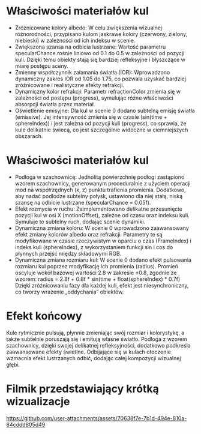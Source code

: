 # Właściwości materiałów kul
- Zróżnicowane kolory albedo: W celu zwiększenia wizualnej różnorodności, przypisano kulom jaskrawe kolory (czerwony, zielony, niebieski) w zależności od ich indeksu w scenie.
- Zwiększona szansa na odbicia lustrzane: Wartość parametru specularChance rośnie liniowo od 0.1 do 0.5 w zależności od pozycji kuli. Dzięki temu obiekty stają się bardziej refleksyjne i błyszczące w miarę postępu sceny.
- Zmienny współczynnik załamania światła (IOR): Wprowadzono dynamiczny zakres IOR od 1.05 do 1.75, co pozwala uzyskać bardziej zróżnicowane i realistyczne efekty refrakcji.
- Dynamiczny kolor refrakcji: Parametr refractionColor zmienia się w zależności od postępu (progress), symulując różne właściwości absorpcji światła przez materiał.
- Oświetlenie emisyjne: Dla kul w scenie 0 dodano subtelną emisję światła (emissive). Jej intensywność zmienia się w czasie (sin(time + sphereIndex)) i jest zależna od pozycji kuli (progress), co sprawia, że kule delikatnie świecą, co jest szczególnie widoczne w ciemniejszych obszarach.

# Właściwości materiałów kul 
- Podłoga w szachownicę: Jednolitą powierzchnię podłogi zastąpiono wzorem szachownicy, generowanym proceduralnie z użyciem operacji mod na współrzędnych (x, z) punktu trafienia promienia. Dodatkowo, aby nadać podłodze subtelny połysk, ustawiono dla niej stałą, niską szansę na odbicie lustrzane (specularChance = 0.05f).
- Efekt rozmycia w ruchu: Zaimplementowano delikatne przesunięcie pozycji kul w osi X (motionOffset), zależne od czasu oraz indeksu kuli. Symuluje to subtelny ruch, dodając scenie dynamiki.
- Dynamiczna zmiana koloru: W scenie 0 wprowadzono zaawansowany efekt zmiany kolorów albedo oraz refrakcji. Parametry te są modyfikowane w czasie rzeczywistym w oparciu o czas (FrameIndex) i indeks kuli (sphereIndex), z wykorzystaniem funkcji sin i cos do płynnych przejść między składowymi RGB.
- Dynamiczna zmiana rozmiaru kul: W scenie 0 dodano efekt pulsowania rozmiaru kul poprzez modyfikację ich promienia (radius). Promień oscyluje wokół bazowej wartości 2.8 w zakresie ±0.8, zgodnie ze wzorem: radius = 2.8f + 0.8f * sin(time + float(sphereIndex) * 0.7f) Dzięki zróżnicowaniu fazy dla każdej kuli, efekt jest niesynchroniczny, co tworzy wrażenie „oddychania” obiektów.

# Efekt końcowy
Kule rytmicznie pulsują, płynnie zmieniając swój rozmiar i kolorystykę, a także subtelnie poruszają się i emitują własne światło. Podłoga z wzorem szachownicy, dzięki swojej delikatnej refleksyjności, dodatkowo podkreśla zaawansowane efekty świetlne. Odbijające się w kulach otoczenie wzmacnia efekt lustrzanych odbić, dodając całej kompozycji wizualnej głębi.

# Filmik przedstawiający krótką wizualizacje

https://github.com/user-attachments/assets/70638f7e-7b1d-494e-810a-84cddd805d49

